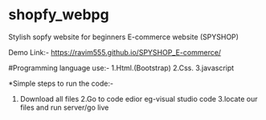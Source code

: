 # shopfy_webpg
Stylish sopfy website for beginners 
E-commerce website (SPYSHOP)

Demo Link:- https://ravim555.github.io/SPYSHOP_E-commerce/

#Programming language use:-
1.Html.(Bootstrap)
2.Css.
3.javascript

*Simple steps to run the code:-
1. Download all files
2.Go to code edior eg-visual studio code
3.locate our files and run server/go live
